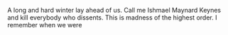 A long and hard winter lay ahead of us. Call me Ishmael Maynard Keynes and kill everybody who dissents. This is madness of the highest order. I remember when we were 